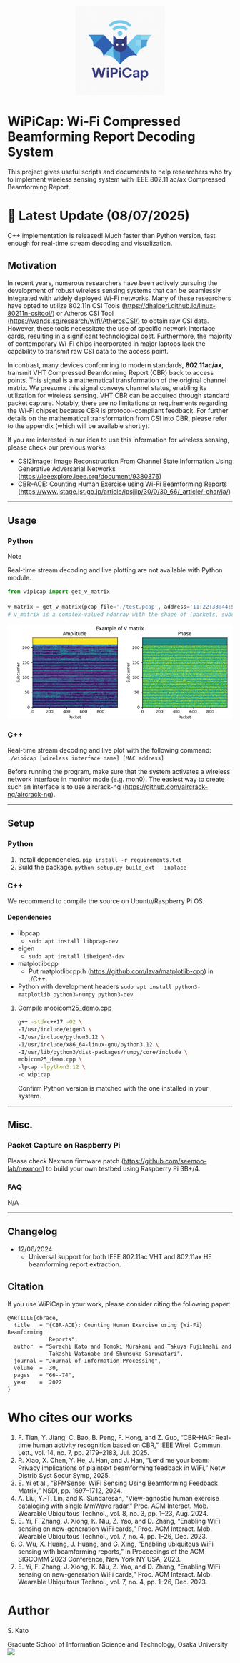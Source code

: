 <p align='center'>
<img src='./assets/logo.png' width='200'>
</p>

# WiPiCap: Wi-Fi Compressed Beamforming Report Decoding System
This project gives useful scripts and documents to help researchers who try to implement wireless sensing system with IEEE 802.11 ac/ax Compressed Beamforming Report.

# 🎉 Latest Update (08/07/2025)
C++ implementation is released!  Much faster than Python version, fast enough for real-time stream decoding and visualization.

## Motivation

In recent years, numerous researchers have been actively pursuing the development of robust wireless sensing systems that can be seamlessly integrated with widely deployed Wi-Fi networks. Many of these researchers have opted to utilize 802.11n CSI Tools (https://dhalperi.github.io/linux-80211n-csitool/) or Atheros CSI Tool (https://wands.sg/research/wifi/AtherosCSI/) to obtain raw CSI data. However, these tools necessitate the use of specific network interface cards, resulting in a significant technological cost. Furthermore, the majority of contemporary Wi-Fi chips incorporated in major laptops lack the capability to transmit raw CSI data to the access point.

In contrast, many devices conforming to modern standards, **802.11ac/ax**, transmit VHT Compressed Beamforming Report (CBR) back to access points. This signal is a mathematical transformation of the original channel matrix. We presume this signal conveys channel status, enabling its utilization for wireless sensing. VHT CBR can be acquired through standard packet capture. Notably, there are no limitations or requirements regarding the Wi-Fi chipset because CBR is protocol-compliant feedback. For further details on the mathematical transformation from CSI into CBR, please refer to the appendix (which will be available shortly).

If you are interested in our idea to use this information for wireless sensing, please check our previous works:  
- CSI2Image: Image Reconstruction From Channel State Information Using Generative Adversarial Networks (https://ieeexplore.ieee.org/document/9380376)
- CBR-ACE: Counting Human Exercise using Wi-Fi Beamforming Reports (https://www.jstage.jst.go.jp/article/ipsjjip/30/0/30_66/_article/-char/ja/)

---
## Usage
### Python
> [!NOTE]
> Real-time stream decoding and live plotting are not available with Python module.

```python
from wipicap import get_v_matrix

v_matrix = get_v_matrix(pcap_file='./test.pcap', address='11:22:33:44:55:66', bw=80)
# v_matrix is a complex-valued ndarray with the shape of (packets, subcarriers, rx, tx)
```

![wipicap_example](./assets/wipicap_example.png)

### C++
Real-time stream decoding and live plot with the following command:  
`./wipicap [wireless interface name] [MAC address]`

Before running the program, make sure that the system activates a wireless network interface in monitor mode (e.g. mon0).  The easiest way to create such an interface is to use aircrack-ng (https://github.com/aircrack-ng/aircrack-ng).

---

## Setup
### Python
1. Install dependencies. `pip install -r requirements.txt`
2. Build the package. `python setup.py build_ext --inplace`

### C++
We recommend to compile the source on Ubuntu/Raspberry Pi OS.
#### Dependencies
- libpcap
  - `sudo apt install libpcap-dev`
- eigen
  - `sudo apt install libeigen3-dev`
- matplotlibcpp
  - Put matplotlibcpp.h (https://github.com/lava/matplotlib-cpp) in ./C++.
- Python with development headers
  `sudo apt install python3-matplotlib python3-numpy python3-dev`

1. Compile mobicom25_demo.cpp
   ```bash
   g++ -std=c++17 -O2 \
   -I/usr/include/eigen3 \
   -I/usr/include/python3.12 \
   -I/usr/include/x86_64-linux-gnu/python3.12 \
   -I/usr/lib/python3/dist-packages/numpy/core/include \
   mobicom25_demo.cpp \
   -lpcap -lpython3.12 \
   -o wipicap
   ```
   Confirm Python version is matched with the one installed in your system.
---

## Misc.
### Packet Capture on Raspberry Pi
Please check Nexmon firmware patch (https://github.com/seemoo-lab/nexmon) to build your own testbed using Raspberry Pi 3B+/4.

### FAQ
N/A

---

## Changelog
- 12/06/2024
  - Universal support for both IEEE 802.11ac VHT and 802.11ax HE beamforming report extraction.

## Citation
If you use WiPiCap in your work, please consider citing the following paper:
```
@ARTICLE{cbrace,
  title   = "{CBR-ACE}: Counting Human Exercise using {Wi-Fi} Beamforming
             Reports",
  author  = "Sorachi Kato and Tomoki Murakami and Takuya Fujihashi and
             Takashi Watanabe and Shunsuke Saruwatari",
  journal = "Journal of Information Processing",
  volume  =  30,
  pages   = "66--74",
  year    =  2022
}
```

# Who cites our works
1. F. Tian, Y. Jiang, C. Bao, B. Peng, F. Hong, and Z. Guo, “CBR-HAR: Real-time human activity recognition based on CBR,” IEEE Wirel. Commun. Lett., vol. 14, no. 7, pp. 2179–2183, Jul. 2025.
1. R. Xiao, X. Chen, Y. He, J. Han, and J. Han, “Lend me your beam: Privacy implications of plaintext beamforming feedback in WiFi,” Netw Distrib Syst Secur Symp, 2025.
1. E. Yi et al., “BFMSense: WiFi Sensing Using Beamforming Feedback Matrix,” NSDI, pp. 1697–1712, 2024.
1. A. Liu, Y.-T. Lin, and K. Sundaresan, “View-agnostic human exercise cataloging with single MmWave radar,” Proc. ACM Interact. Mob. Wearable Ubiquitous Technol., vol. 8, no. 3, pp. 1–23, Aug. 2024.
1. E. Yi, F. Zhang, J. Xiong, K. Niu, Z. Yao, and D. Zhang, “Enabling WiFi sensing on new-generation WiFi cards,” Proc. ACM Interact. Mob. Wearable Ubiquitous Technol., vol. 7, no. 4, pp. 1–26, Dec. 2023.
1. C. Wu, X. Huang, J. Huang, and G. Xing, “Enabling ubiquitous WiFi sensing with beamforming reports,” in Proceedings of the ACM SIGCOMM 2023 Conference, New York NY USA, 2023.
1. E. Yi, F. Zhang, J. Xiong, K. Niu, Z. Yao, and D. Zhang, “Enabling WiFi sensing on new-generation WiFi cards,” Proc. ACM Interact. Mob. Wearable Ubiquitous Technol., vol. 7, no. 4, pp. 1–26, Dec. 2023.

# Author
S. Kato

Graduate School of Information Science and Technology, Osaka University
<img src="https://upload.wikimedia.org/wikipedia/commons/1/15/%E5%A4%A7%E9%98%AA%E5%A4%A7%E5%AD%A6.svg" height="90">

